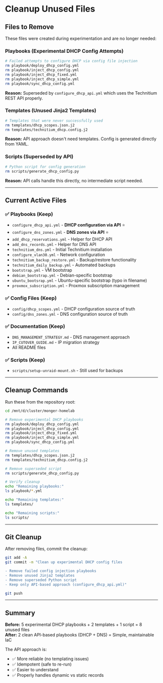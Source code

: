 # Cleanup Unused Files

## Files to Remove

These files were created during experimentation and are no longer needed:

### Playbooks (Experimental DHCP Config Attempts)
```bash
# Failed attempts to configure DHCP via config file injection
rm playbook/deploy_dhcp_config.yml
rm playbook/inject_dhcp_config.yml
rm playbook/inject_dhcp_fixed.yml
rm playbook/inject_dhcp_simple.yml
rm playbook/sync_dhcp_config.yml
```

**Reason:** Superseded by `configure_dhcp_api.yml` which uses the Technitium REST API properly.

### Templates (Unused Jinja2 Templates)
```bash
# Templates that were never successfully used
rm templates/dhcp_scopes.json.j2
rm templates/technitium_dhcp.config.j2
```

**Reason:** API approach doesn't need templates. Config is generated directly from YAML.

### Scripts (Superseded by API)
```bash
# Python script for config generation
rm scripts/generate_dhcp_config.py
```

**Reason:** API calls handle this directly, no intermediate script needed.

---

## Current Active Files

### ✅ Playbooks (Keep)
- `configure_dhcp_api.yml` - **DHCP configuration via API** ⭐
- `configure_dns_zones.yml` - **DNS zones via API** ⭐
- `add_dhcp_reservations.yml` - Helper for DHCP API
- `add_dns_records.yml` - Helper for DNS API
- `technitium_dns.yml` - Initial Technitium installation
- `configure_vlan30.yml` - Network configuration
- `technitium_backup_restore.yml` - Backup/restore functionality
- `technitium_daily_backup.yml` - Automated backups
- `bootstrap.yml` - VM bootstrap
- `debian_bootstrap.yml` - Debian-specific bootstrap
- `ubuntu_bootsrap.yml` - Ubuntu-specific bootstrap (typo in filename)
- `proxmox_subscription.yml` - Proxmox subscription management

### ✅ Config Files (Keep)
- `config/dhcp_scopes.yml` - DHCP configuration source of truth
- `config/dns_zones.yml` - DNS configuration source of truth

### ✅ Documentation (Keep)
- `DNS_MANAGEMENT_STRATEGY.md` - DNS management approach
- `IP_CUTOVER_GUIDE.md` - IP migration strategy
- All README files

### ✅ Scripts (Keep)
- `scripts/setup-unraid-mount.sh` - Still used for backups

---

## Cleanup Commands

Run these from the repository root:

```bash
cd /mnt/d/cluster/monger-homelab

# Remove experimental DHCP playbooks
rm playbook/deploy_dhcp_config.yml
rm playbook/inject_dhcp_config.yml
rm playbook/inject_dhcp_fixed.yml
rm playbook/inject_dhcp_simple.yml
rm playbook/sync_dhcp_config.yml

# Remove unused templates
rm templates/dhcp_scopes.json.j2
rm templates/technitium_dhcp.config.j2

# Remove superseded script
rm scripts/generate_dhcp_config.py

# Verify cleanup
echo "Remaining playbooks:"
ls playbook/*.yml

echo "Remaining templates:"
ls templates/

echo "Remaining scripts:"
ls scripts/
```

---

## Git Cleanup

After removing files, commit the cleanup:

```bash
git add -A
git commit -m "Clean up experimental DHCP config files

- Remove failed config injection playbooks
- Remove unused Jinja2 templates
- Remove superseded Python script
- Keep only API-based approach (configure_dhcp_api.yml)"

git push
```

---

## Summary

**Before:** 5 experimental DHCP playbooks + 2 templates + 1 script = 8 unused files  
**After:** 2 clean API-based playbooks (DHCP + DNS) = Simple, maintainable IaC

The API approach is:
- ✅ More reliable (no templating issues)
- ✅ Idempotent (safe to re-run)
- ✅ Easier to understand
- ✅ Properly handles dynamic vs static records

